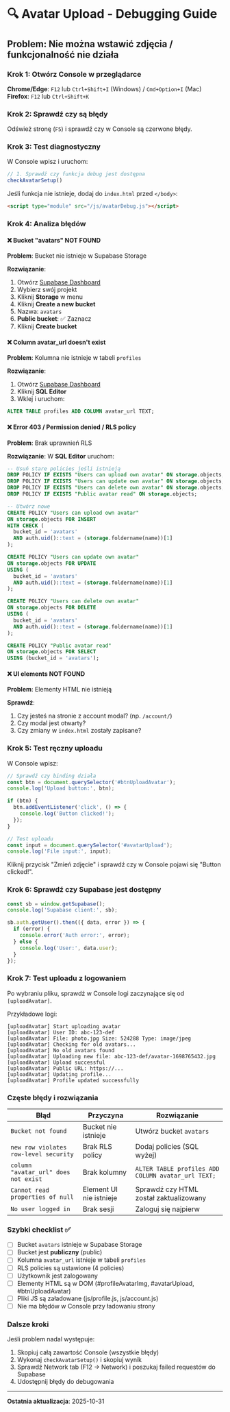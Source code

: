 # 🔍 Avatar Upload - Debugging Guide

## Problem: Nie można wstawić zdjęcia / funkcjonalność nie działa

### Krok 1: Otwórz Console w przeglądarce

**Chrome/Edge**: `F12` lub `Ctrl+Shift+I` (Windows) / `Cmd+Option+I` (Mac)  
**Firefox**: `F12` lub `Ctrl+Shift+K`

### Krok 2: Sprawdź czy są błędy

Odśwież stronę (`F5`) i sprawdź czy w Console są czerwone błędy.

### Krok 3: Test diagnostyczny

W Console wpisz i uruchom:

```javascript
// 1. Sprawdź czy funkcja debug jest dostępna
checkAvatarSetup()
```

Jeśli funkcja nie istnieje, dodaj do `index.html` przed `</body>`:

```html
<script type="module" src="/js/avatarDebug.js"></script>
```

### Krok 4: Analiza błędów

#### ❌ Bucket "avatars" NOT FOUND

**Problem**: Bucket nie istnieje w Supabase Storage

**Rozwiązanie**:
1. Otwórz [Supabase Dashboard](https://app.supabase.com)
2. Wybierz swój projekt
3. Kliknij **Storage** w menu
4. Kliknij **Create a new bucket**
5. Nazwa: `avatars`
6. **Public bucket**: ✅ Zaznacz
7. Kliknij **Create bucket**

#### ❌ Column avatar_url doesn't exist

**Problem**: Kolumna nie istnieje w tabeli `profiles`

**Rozwiązanie**:
1. Otwórz [Supabase Dashboard](https://app.supabase.com)
2. Kliknij **SQL Editor**
3. Wklej i uruchom:

```sql
ALTER TABLE profiles ADD COLUMN avatar_url TEXT;
```

#### ❌ Error 403 / Permission denied / RLS policy

**Problem**: Brak uprawnień RLS

**Rozwiązanie**:
W **SQL Editor** uruchom:

```sql
-- Usuń stare policies jeśli istnieją
DROP POLICY IF EXISTS "Users can upload own avatar" ON storage.objects;
DROP POLICY IF EXISTS "Users can update own avatar" ON storage.objects;
DROP POLICY IF EXISTS "Users can delete own avatar" ON storage.objects;
DROP POLICY IF EXISTS "Public avatar read" ON storage.objects;

-- Utwórz nowe
CREATE POLICY "Users can upload own avatar"
ON storage.objects FOR INSERT
WITH CHECK (
  bucket_id = 'avatars' 
  AND auth.uid()::text = (storage.foldername(name))[1]
);

CREATE POLICY "Users can update own avatar"
ON storage.objects FOR UPDATE
USING (
  bucket_id = 'avatars' 
  AND auth.uid()::text = (storage.foldername(name))[1]
);

CREATE POLICY "Users can delete own avatar"
ON storage.objects FOR DELETE
USING (
  bucket_id = 'avatars' 
  AND auth.uid()::text = (storage.foldername(name))[1]
);

CREATE POLICY "Public avatar read"
ON storage.objects FOR SELECT
USING (bucket_id = 'avatars');
```

#### ❌ UI elements NOT FOUND

**Problem**: Elementy HTML nie istnieją

**Sprawdź**:
1. Czy jesteś na stronie z account modal? (np. `/account/`)
2. Czy modal jest otwarty?
3. Czy zmiany w `index.html` zostały zapisane?

### Krok 5: Test ręczny uploadu

W Console wpisz:

```javascript
// Sprawdź czy binding działa
const btn = document.querySelector('#btnUploadAvatar');
console.log('Upload button:', btn);

if (btn) {
  btn.addEventListener('click', () => {
    console.log('Button clicked!');
  });
}

// Test uploadu
const input = document.querySelector('#avatarUpload');
console.log('File input:', input);
```

Kliknij przycisk "Zmień zdjęcie" i sprawdź czy w Console pojawi się "Button clicked!".

### Krok 6: Sprawdź czy Supabase jest dostępny

```javascript
const sb = window.getSupabase();
console.log('Supabase client:', sb);

sb.auth.getUser().then(({ data, error }) => {
  if (error) {
    console.error('Auth error:', error);
  } else {
    console.log('User:', data.user);
  }
});
```

### Krok 7: Test uploadu z logowaniem

Po wybraniu pliku, sprawdź w Console logi zaczynające się od `[uploadAvatar]`.

Przykładowe logi:
```
[uploadAvatar] Start uploading avatar
[uploadAvatar] User ID: abc-123-def
[uploadAvatar] File: photo.jpg Size: 524288 Type: image/jpeg
[uploadAvatar] Checking for old avatars...
[uploadAvatar] No old avatars found
[uploadAvatar] Uploading new file: abc-123-def/avatar-1698765432.jpg
[uploadAvatar] Upload successful
[uploadAvatar] Public URL: https://...
[uploadAvatar] Updating profile...
[uploadAvatar] Profile updated successfully
```

### Częste błędy i rozwiązania

| Błąd | Przyczyna | Rozwiązanie |
|------|-----------|-------------|
| `Bucket not found` | Bucket nie istnieje | Utwórz bucket `avatars` |
| `new row violates row-level security` | Brak RLS policy | Dodaj policies (SQL wyżej) |
| `column "avatar_url" does not exist` | Brak kolumny | `ALTER TABLE profiles ADD COLUMN avatar_url TEXT;` |
| `Cannot read properties of null` | Element UI nie istnieje | Sprawdź czy HTML został zaktualizowany |
| `No user logged in` | Brak sesji | Zaloguj się najpierw |

### Szybki checklist ✅

- [ ] Bucket `avatars` istnieje w Supabase Storage
- [ ] Bucket jest **publiczny** (public)
- [ ] Kolumna `avatar_url` istnieje w tabeli `profiles`
- [ ] RLS policies są ustawione (4 policies)
- [ ] Użytkownik jest zalogowany
- [ ] Elementy HTML są w DOM (#profileAvatarImg, #avatarUpload, #btnUploadAvatar)
- [ ] Pliki JS są załadowane (js/profile.js, js/account.js)
- [ ] Nie ma błędów w Console przy ładowaniu strony

### Dalsze kroki

Jeśli problem nadal występuje:

1. Skopiuj całą zawartość Console (wszystkie błędy)
2. Wykonaj `checkAvatarSetup()` i skopiuj wynik
3. Sprawdź Network tab (F12 → Network) i poszukaj failed requestów do Supabase
4. Udostępnij błędy do debugowania

---

**Ostatnia aktualizacja**: 2025-10-31
